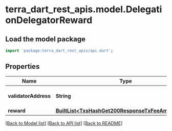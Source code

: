 # terra_dart_rest_apis.model.DelegationDelegatorReward

## Load the model package
```dart
import 'package:terra_dart_rest_apis/api.dart';
```

## Properties
Name | Type | Description | Notes
------------ | ------------- | ------------- | -------------
**validatorAddress** | **String** | bech32 encoded address | [optional] 
**reward** | [**BuiltList&lt;TxsHashGet200ResponseTxFeeAmountInner&gt;**](TxsHashGet200ResponseTxFeeAmountInner.md) |  | [optional] 

[[Back to Model list]](../README.md#documentation-for-models) [[Back to API list]](../README.md#documentation-for-api-endpoints) [[Back to README]](../README.md)


